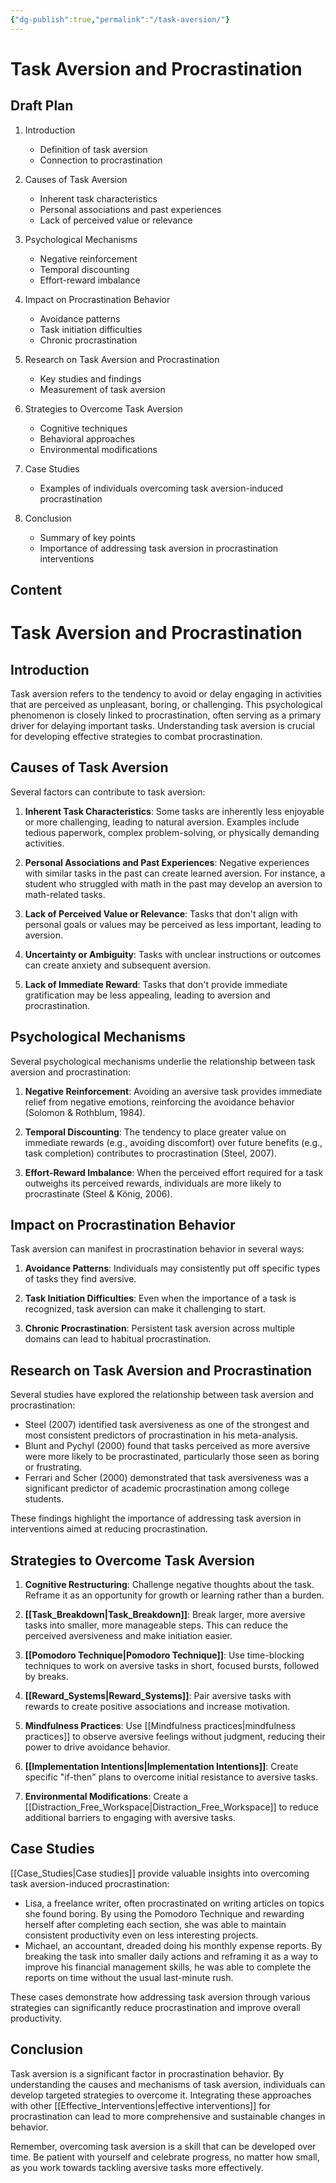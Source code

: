 ```yaml
---
{"dg-publish":true,"permalink":"/task-aversion/"}
---
```


# Task Aversion and Procrastination

## Draft Plan

1. Introduction
   - Definition of task aversion
   - Connection to procrastination

2. Causes of Task Aversion
   - Inherent task characteristics
   - Personal associations and past experiences
   - Lack of perceived value or relevance

3. Psychological Mechanisms
   - Negative reinforcement
   - Temporal discounting
   - Effort-reward imbalance

4. Impact on Procrastination Behavior
   - Avoidance patterns
   - Task initiation difficulties
   - Chronic procrastination

5. Research on Task Aversion and Procrastination
   - Key studies and findings
   - Measurement of task aversion

6. Strategies to Overcome Task Aversion
   - Cognitive techniques
   - Behavioral approaches
   - Environmental modifications

7. Case Studies
   - Examples of individuals overcoming task aversion-induced procrastination

8. Conclusion
   - Summary of key points
   - Importance of addressing task aversion in procrastination interventions

## Content

# Task Aversion and Procrastination

## Introduction

Task aversion refers to the tendency to avoid or delay engaging in activities that are perceived as unpleasant, boring, or challenging. This psychological phenomenon is closely linked to procrastination, often serving as a primary driver for delaying important tasks. Understanding task aversion is crucial for developing effective strategies to combat procrastination.

## Causes of Task Aversion

Several factors can contribute to task aversion:

1. **Inherent Task Characteristics**: Some tasks are inherently less enjoyable or more challenging, leading to natural aversion. Examples include tedious paperwork, complex problem-solving, or physically demanding activities.

2. **Personal Associations and Past Experiences**: Negative experiences with similar tasks in the past can create learned aversion. For instance, a student who struggled with math in the past may develop an aversion to math-related tasks.

3. **Lack of Perceived Value or Relevance**: Tasks that don't align with personal goals or values may be perceived as less important, leading to aversion.

4. **Uncertainty or Ambiguity**: Tasks with unclear instructions or outcomes can create anxiety and subsequent aversion.

5. **Lack of Immediate Reward**: Tasks that don't provide immediate gratification may be less appealing, leading to aversion and procrastination.

## Psychological Mechanisms

Several psychological mechanisms underlie the relationship between task aversion and procrastination:

1. **Negative Reinforcement**: Avoiding an aversive task provides immediate relief from negative emotions, reinforcing the avoidance behavior (Solomon & Rothblum, 1984).

2. **Temporal Discounting**: The tendency to place greater value on immediate rewards (e.g., avoiding discomfort) over future benefits (e.g., task completion) contributes to procrastination (Steel, 2007).

3. **Effort-Reward Imbalance**: When the perceived effort required for a task outweighs its perceived rewards, individuals are more likely to procrastinate (Steel & König, 2006).

## Impact on Procrastination Behavior

Task aversion can manifest in procrastination behavior in several ways:

1. **Avoidance Patterns**: Individuals may consistently put off specific types of tasks they find aversive.

2. **Task Initiation Difficulties**: Even when the importance of a task is recognized, task aversion can make it challenging to start.

3. **Chronic Procrastination**: Persistent task aversion across multiple domains can lead to habitual procrastination.

## Research on Task Aversion and Procrastination

Several studies have explored the relationship between task aversion and procrastination:

- Steel (2007) identified task aversiveness as one of the strongest and most consistent predictors of procrastination in his meta-analysis.
- Blunt and Pychyl (2000) found that tasks perceived as more aversive were more likely to be procrastinated, particularly those seen as boring or frustrating.
- Ferrari and Scher (2000) demonstrated that task aversiveness was a significant predictor of academic procrastination among college students.

These findings highlight the importance of addressing task aversion in interventions aimed at reducing procrastination.

## Strategies to Overcome Task Aversion

1. **Cognitive Restructuring**: Challenge negative thoughts about the task. Reframe it as an opportunity for growth or learning rather than a burden.

2. **[[Task_Breakdown\|Task_Breakdown]]**: Break larger, more aversive tasks into smaller, more manageable steps. This can reduce the perceived aversiveness and make initiation easier.

3. **[[Pomodoro Technique\|Pomodoro Technique]]**: Use time-blocking techniques to work on aversive tasks in short, focused bursts, followed by breaks.

4. **[[Reward_Systems\|Reward_Systems]]**: Pair aversive tasks with rewards to create positive associations and increase motivation.

5. **Mindfulness Practices**: Use [[Mindfulness practices\|mindfulness practices]] to observe aversive feelings without judgment, reducing their power to drive avoidance behavior.

6. **[[Implementation Intentions\|Implementation Intentions]]**: Create specific "if-then" plans to overcome initial resistance to aversive tasks.

7. **Environmental Modifications**: Create a [[Distraction_Free_Workspace\|Distraction_Free_Workspace]] to reduce additional barriers to engaging with aversive tasks.

## Case Studies

[[Case_Studies\|Case studies]] provide valuable insights into overcoming task aversion-induced procrastination:

- Lisa, a freelance writer, often procrastinated on writing articles on topics she found boring. By using the Pomodoro Technique and rewarding herself after completing each section, she was able to maintain consistent productivity even on less interesting projects.
- Michael, an accountant, dreaded doing his monthly expense reports. By breaking the task into smaller daily actions and reframing it as a way to improve his financial management skills, he was able to complete the reports on time without the usual last-minute rush.

These cases demonstrate how addressing task aversion through various strategies can significantly reduce procrastination and improve overall productivity.

## Conclusion

Task aversion is a significant factor in procrastination behavior. By understanding the causes and mechanisms of task aversion, individuals can develop targeted strategies to overcome it. Integrating these approaches with other [[Effective_Interventions\|effective interventions]] for procrastination can lead to more comprehensive and sustainable changes in behavior.

Remember, overcoming task aversion is a skill that can be developed over time. Be patient with yourself and celebrate progress, no matter how small, as you work towards tackling aversive tasks more effectively.
